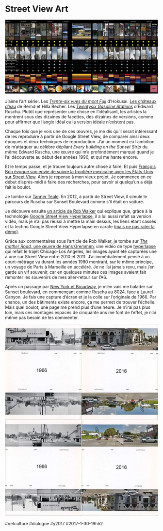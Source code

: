 # Street View Art

![](_i/onbroadway.webp)

J’aime l’art sériel. Les [*Trente-six vues du mont Fuji*](https://fr.wikipedia.org/wiki/Trente-six_vues_du_mont_Fuji) d’Hokusai. [Les châteaux d’eau](http://www.laboiteverte.fr/bernd-et-hilla-becher/) de Bernd et Hilla Becher. Les [*Twentysix Gasoline Stations*](%20https://fr.wikipedia.org/wiki/Twentysix_Gasoline_Stations) d’Edward Ruscha. Plutôt que représenter une chose en l’idéalisant, les artistes la montrent sous des dizaines de facettes, des dizaines de versions, comme pour affirmer que l’angle idéal ou la version idéale n’existent pas.

Chaque fois que je vois une de ces œuvres, je me dis qu’il serait intéressant de les reproduire à partir de Google Street View, de comparer ainsi deux époques et deux techniques de reproduction. J’ai un moment eu l’ambition de m’attaquer au célèbre dépliant *Every building on the Sunset Strip* du même Edward Ruscha, une œuvre qui m’a profondément marqué quand je l’ai découverte au début des années 1990, et qui me hante encore.

Et le temps passe, et je trouve toujours autre chose à faire. Et puis [François Bon évoque son envie de suivre la frontière mexicaine avec les États-Unis sur Street View](http://www.tierslivre.net/krnk/spip.php?article1955). Alors je repense à mon vieux projet. Je commence en ce début d’après-midi à faire des recherches, pour savoir si quelqu’un a déjà fait le boulot.

Je tombe sur [Tanner Teale](http://www.tannerteale.com/performing-ed-ruschas-every-building-on-the-sunset-strip/). En 2012, à partir de Street View, il simule le parcours de Ruscha sur Sunset Boulevard comme s’il était en voiture.

Je découvre ensuite [un article de Rob Walker](http://designobserver.com/article.php?id=37910) qui explique que, grâce à la technologie [Google Street View Hyperlapse](http://labs.teehanlax.com/project/hyperlapse), il a lui aussi refait sa version vidéo, mais je n’ai pas réussi à mettre la main dessus, les liens étant cassés et la techno Google Street View Hyperlapse en carafe ([mais ne pas rater la démo](https://vimeo.com/63653873)).

Grâce aux commentaires sous l’article de Rob Walker, je tombe sur [*The mother Road*, une œuvre de Hans Gremmen](http://www.hansgremmen.nl/themotherroad.php), une vidéo de type [hyperlapse](https://fr.wikipedia.org/wiki/Hyperlapse) qui refait le trajet Chicago-Los Angeles, les images ayant été capturées une à une sur Street View entre 2010 et 2011. J’ai immédiatement pensé à un court-métrage vu durant les années 1980 montrant, sur le même principe, un voyage de Paris à Marseille en accéléré. Je ne l’ai jamais revu, mais j’en garde un vif souvenir, car en quelques minutes ces images avaient fait remonter les souvenirs de mes aller-retour sur l’A6.

Après un passage par [New York et Broadway](http://on-broadway.nyc/app/), je m’en vais me balader sur Sunset boulevard, en commençant comme Ruscha au 8024, face à Laurel Canyon. Je fais une capture d’écran et je la colle sur l’originale de 1966. Par chance, un des bâtiments existe encore, ça me permet de trouver l’échelle. Mais quel boulot, une page me prend plus d’une heure. Je n’irai pas plus loin, mais ces montages espacés de cinquante ans me font de l’effet, je n’ai même pas besoin de les commenter.

![](_i/ruscha-top.webp)
![](_i/ruscha-down.webp)

#netculture #dialogue #y2017 #2017-1-30-19h52
